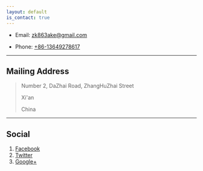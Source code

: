```yaml
---
layout: default
is_contact: true
---
```


* Email: [zk863ake@gmail.com](mailto:zk863ake@gmail.com)

* Phone: [+86-13649278617](tel:+86-13649278617)

---

## Mailing Address

> Number 2, DaZhai Road, ZhangHuZhai Street
>
> Xi'an
>
> China

---

## Social

1. [Facebook](#)
2. [Twitter](#)
3. [Google+](#)
